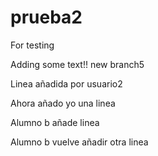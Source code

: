 # prueba2
For testing

Adding some text!! new branch5

Linea añadida por usuario2

Ahora añado yo una linea

Alumno b añade linea

Alumno b vuelve añadir otra linea